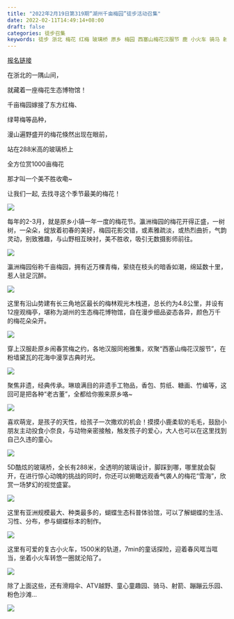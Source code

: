 ```yaml
---
title: "2022年2月19日第319期“湖州千亩梅园”徒步活动召集"
date: 2022-02-11T14:49:14+08:00
draft: false
categories: 徒步召集
keywords: 徒步 浙北 梅花 红梅 玻璃桥 原乡 梅园 西塞山梅花汉服节 鹿 小火车 骑马 射箭
---
```


[报名链接](https://www.geexek.com/cmpt/detail?Y2lkPTE2MTUx=)

在浙北的一隅山间，

就藏着一座梅花生态博物馆！

千亩梅园嫁接了东方红梅、

绿萼梅等品种，

漫山遍野盛开的梅花倏然出现在眼前，

站在288米高的玻璃桥上

全方位赏1000亩梅花

那才叫一个美不胜收嘞~

让我们一起, 去找寻这个季节最美的梅花！

![](/static/img/mei-0318-01.jpg)

每年的2-3月，就是原乡小镇一年一度的梅花节。瀛洲梅园的梅花开得正盛，一树树，一朵朵，绽放着初春的美好，梅园花影交错，或素雅疏淡，或热烈曲折，气韵灵动，别致雅趣，与山野相互映衬，美不胜收，吸引无数摄影师前往。

![](/static/img/mei-0318-02.jpg)

瀛洲梅园俗称千亩梅园，拥有近万棵青梅，萦绕在枝头的暗香如潮，绵延数十里，惹人驻足沉醉。

![](/static/img/mei-0318-03.jpg)

这里有沿山势建有长三角地区最长的梅林观光木栈道，总长约为4.8公里，并设有12座观梅亭，堪称为湖州的生态梅花博物馆，自在漫步细品姿态各异，颜色万千的梅花朵朵开。

![](/static/img/mei-0318-05.jpg)

穿上汉服赴原乡闹春赏梅之约，各地汉服同袍雅集，欢聚“西塞山梅花汉服节”，在粉墙黛瓦的花海中漫享古典时光。

![](/static/img/mei-0318-04.jpg)

聚焦非遗，经典传承。琳琅满目的非遗手工物品，香包、剪纸、糖画、竹编等，这回可是把各种“老古董”，全都给你搬来原乡咯~

![](/static/img/mei-0318-06.jpg)

喜欢萌宠，是孩子的天性，给孩子一次撒欢的机会！摸摸小鹿柔软的毛毛，鼓励小朋友主动投食小奈良，与动物亲密接触，触发孩子的爱心，大人也可以在这里找到自己久违的童心。

![](/static/img/mei-0318-07.jpg)

5D酷炫的玻璃桥，全长有288米，全透明的玻璃设计，脚踩到哪，哪里就会裂开，在进行惊心动魄的挑战的同时，你还可以俯瞰远观香气袭人的梅花“雪海”，欣赏一场梦幻的视觉盛宴。

![](/static/img/mei-0318-08.jpg)

这里有亚洲规模最大、种类最多的，蝴蝶生态科普体验馆，可以了解蝴蝶的生活、习性、分布，参与蝴蝶标本的制作。

![](/static/img/mei-0318-09.jpg)

这里有可爱的复古小火车，1500米的轨道，7min的童话探险，迎着春风哐当哐当，坐着小火车转悠一圈就沦陷了。

![](/static/img/mei-0318-10.jpg)

除了上面这些，还有滑翔伞、ATV越野、童心童趣园、骑马、射箭、蹦蹦云乐园、粉色沙滩...

![](/static/img/mei-0318-11.jpg)
